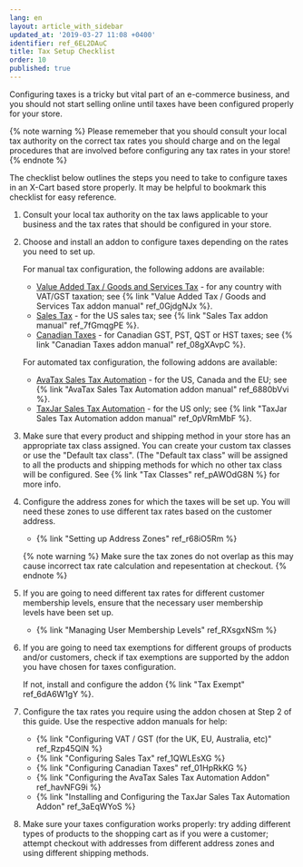 ```yaml
---
lang: en
layout: article_with_sidebar
updated_at: '2019-03-27 11:08 +0400'
identifier: ref_6EL2DAuC
title: Tax Setup Checklist
order: 10
published: true
---
```

Configuring taxes is a tricky but vital part of an e-commerce business, and you should not start selling online until taxes have been configured properly for your store.

{% note warning %}
Please rememeber that you should consult your local tax authority on the correct tax rates you should charge and on the legal procedures that are involved before configuring any tax rates in your store!
{% endnote %}

The checklist below outlines the steps you need to take to configure taxes in an X-Cart based store properly. It may be helpful to bookmark this checklist for easy reference.

1. Consult your local tax authority on the tax laws applicable to your business and the tax rates that should be configured in your store. 

2. Choose and install an addon to configure taxes depending on the rates you need to set up.
   
   For manual tax configuration, the following addons are available: 
   
   *   [Value Added Tax / Goods and Services Tax](https://market.x-cart.com/addons/uk-vat.html) - for any country with VAT/GST taxation; see {% link "Value Added Tax / Goods and Services Tax addon manual" ref_0GjdgNJx %}.
   *   [Sales Tax](https://market.x-cart.com/addons/sales-tax.html) - for the US sales tax; see {% link "Sales Tax addon manual" ref_7fGmqgPE %}.
   *   [Canadian Taxes](https://market.x-cart.com/addons/canadian-taxes.html) - for Canadian GST, PST, QST or HST taxes; see {% link "Canadian Taxes addon manual" ref_08gXAvpC %}. 
   
   For automated tax configuration, the following addons are available:
   
   *   [AvaTax Sales Tax Automation](https://market.x-cart.com/addons/avatax-sales-tax-automation.html) - for the US, Canada and the EU; see {% link "AvaTax Sales Tax Automation addon manual" ref_6880bVvi %}. 
   *   [TaxJar Sales Tax Automation](https://market.x-cart.com/addons/taxjar-sales-tax-automation.html) - for the US only; see {% link "TaxJar Sales Tax Automation addon manual" ref_0pVRmMbF %}.

2. Make sure that every product and shipping method in your store has an appropriate tax class assigned. 
   You can create your custom tax classes or use the "Default tax class". (The "Default tax class" will be assigned to all the products and shipping methods for which no other tax class will be configured.
   See {% link "Tax Classes" ref_pAWOdG8N %} for more info.
    
3. Configure the address zones for which the taxes will be set up. You will need these zones to use different tax rates based on the customer address. 
    *   {% link "Setting up Address Zones" ref_r68iO5Rm %}
    
    {% note warning %}
    Make sure the tax zones do not overlap as this may cause incorrect tax rate calculation and repesentation at checkout.
    {% endnote %}
    
4.  If you are going to need different tax rates for different customer membership levels, ensure that the necessary user membership levels have been set up. 
    *  {% link "Managing User Membership Levels" ref_RXsgxNSm %}
    
5. If you are going to need tax exemptions for different groups of products and/or customers, check if tax exemptions are supported by the addon you have chosen for taxes configuration. 
   
   If not, install and configure the addon {% link "Tax Exempt" ref_6dA6W1gY %}.
    
6. Configure the tax rates you require using the addon chosen at Step 2 of this guide. Use the respective addon manuals for help:
    *   {% link "Configuring VAT / GST (for the UK, EU, Australia, etc)" ref_Rzp45QlN %}
    *   {% link "Configuring Sales Tax" ref_1QWLEsXG %}
    *   {% link "Configuring Canadian Taxes" ref_01HpRkKG %}
    *   {% link "Configuring the AvaTax Sales Tax Automation Addon" ref_havNFG9i %}
    *   {% link "Installing and Configuring the TaxJar Sales Tax Automation Addon" ref_3aEqWYoS %}

7. Make sure your taxes configuration works properly: try adding different types of products to the shopping cart as if you were a customer; attempt checkout with addresses from different address zones and using different shipping methods.
